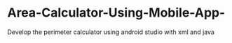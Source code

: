 # Area-Calculator-Using-Mobile-App-
Develop the perimeter calculator using android studio with xml and java
